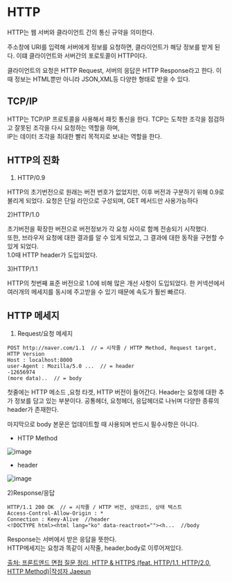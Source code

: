 # HTTP

HTTP는 웹 서버와 클라이언트 간의 통신 규약을 의미한다. 

주소창에 URI를 입력해 서버에게 정보를 요청하면, 클라이언트가 해당 정보를 받게 된다. 이떄 클라이언트와 서버간의 포로토콜이 HTTP이다. 

클라이언트의 요청은 HTTP Request, 서버의 응답은 HTTP Response라고 한다. 
이때 정보는 HTML뿐만 아니라 JSON,XML등 다양한 형태로 받을 수 있다. 

## TCP/IP

HTTP는 TCP/IP 프로토콜을 사용해서 패킷 통신을 한다. 
TCP는 도착한 조각을 점검하고 잘못된 조각을 다시 요청하는 역할을 하며,    
IP는 데이터 조각을 최대한 빨리 목적지로 보내는 역할을 한다.    

## HTTP의 진화 

1) HTTP/0.9

HTTP의 초기번전으로 원래는 버전 번호가 없었지만, 이후 버전과 구분하기 위해 0.9로 불리게 되었다. 
요청은 단일 라인으로 구성되며, GET 메서드만 사용가능하다 

2)HTTP/1.0 

초기버전을 확장한 버전으로 버전정보가 각 요청 사이로 함께 전송되기 시작했다.    
또한, 브라우저 요청에 대한 결과를 알 수 있게 되었고, 그 결과에 대한 동작을 구현할 수 있게 되었다.   
1.0때 HTTP header가 도입되었다. 

3)HTTP/1.1 

HTTP의 첫번째 표준 버전으로 1.0에 비해 많은 개선 사항이 도입되었다. 
한 커넥션에서 여러개의 메세지를 동시에 주고받을 수 있기 때문에 속도가 훨씬 빠르다. 

## HTTP 메세지 

1) Request/요청 메세지 

```
POST http://naver.com/1.1  // = 시작줄 / ﻿HTTP Method, Request target, HTTP Version
Host : localhost:8000
user-Agent : Mozilla/5.0 ...  // = header 
-12656974
(more data)..  // = body
```

첫줄에는 HTTP 메소드 ,요청 타겟, HTTP 버전이 들어간다. 
Header는 요청에 대한 추가 정보를 담고 있는 부분이다. 공통헤더, 요청헤더, 응답헤더로 나뉘며 다양한 종류의 header가 존재한다. 

마지막으로 body 본문은 업데이트할 때 사용되며 반드시 필수사항은 아니다. 

- HTTP Method 

![image](https://user-images.githubusercontent.com/87008955/134633002-a3f5ea9c-5f09-46e9-a07f-60c0d9c34305.png)

- header 

![image](https://user-images.githubusercontent.com/87008955/134633054-8386b9ca-449f-4661-a994-4fed506af567.png)

2)Response/응답 

```
HTTP/1.1 200 OK  // = 시작줄 / HTTP 버전, 상태코드, 상태 텍스트
Access-Control-Allow-Origin : *
Connection : Keey-Alive  //header
<!DOCTYPE html><html lang="ko" data-reactroot=""><h...  //body
```

Response는 서버에서 받은 응답을 뜻한다.    
HTTP메세지는 요청과 똑같이 시작줄, header,body로 이루어져있다. 



[출처: 프론트엔드 면접 질문 정리, HTTP & HTTPS (feat. HTTP/1.1, HTTP/2.0, HTTP Method)|작성자 Jaeeun](https://blog.naver.com/jaeeun_98/222458024463)
